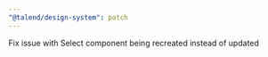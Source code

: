 ```yaml
---
"@talend/design-system": patch
---
```


Fix issue with Select component being recreated instead of updated

